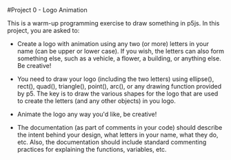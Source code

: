 #Project 0 - Logo Animation

This is a warm-up programming exercise to draw something in p5js. In this project, you are asked to:

- Create a logo with animation using any two (or more) letters in your name (can be upper or lower case). If you wish, the letters can also form something else, such as a vehicle, a flower, a building, or anything else. Be creative!

- You need to draw your logo (including the two letters) using ellipse(), rect(), quad(), triangle(), point(), arc(), or any drawing function provided by p5. The key is to draw the various shapes for the logo that are used to create the letters (and any other objects) in you logo.

- Animate the logo any way you'd like, be creative!

- The documentation (as part of comments in your code) should describe the intent behind your design, what letters in your name, what they do, etc. Also, the documentation should include standard commenting practices for explaining the functions, variables, etc.

